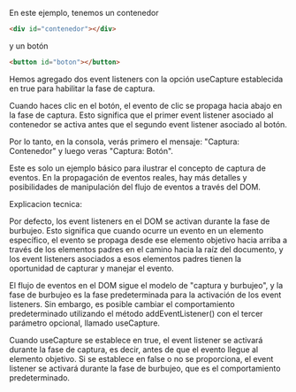 En este ejemplo, tenemos un contenedor

```html
<div id="contenedor"></div>
```

y un botón

```html
<button id="boton"></button>
```

Hemos agregado dos event listeners con la opción useCapture establecida en true para habilitar la fase de captura.

Cuando haces clic en el botón, el evento de clic se propaga hacia abajo en la fase de captura. Esto significa que el primer event listener asociado al contenedor se activa antes que el segundo event listener asociado al botón.

Por lo tanto, en la consola, verás primero el mensaje:
"Captura: Contenedor"
y luego veras "Captura: Botón".

Este es solo un ejemplo básico para ilustrar el concepto de captura de eventos. En la propagación de eventos reales, hay más detalles y posibilidades de manipulación del flujo de eventos a través del DOM.

Explicacion tecnica:

Por defecto, los event listeners en el DOM se activan durante la fase de burbujeo. Esto significa que cuando ocurre un evento en un elemento específico, el evento se propaga desde ese elemento objetivo hacia arriba a través de los elementos padres en el camino hacia la raíz del documento, y los event listeners asociados a esos elementos padres tienen la oportunidad de capturar y manejar el evento.

El flujo de eventos en el DOM sigue el modelo de "captura y burbujeo", y la fase de burbujeo es la fase predeterminada para la activación de los event listeners. Sin embargo, es posible cambiar el comportamiento predeterminado utilizando el método addEventListener() con el tercer parámetro opcional, llamado useCapture.

Cuando useCapture se establece en true, el event listener se activará durante la fase de captura, es decir, antes de que el evento llegue al elemento objetivo. Si se establece en false o no se proporciona, el event listener se activará durante la fase de burbujeo, que es el comportamiento predeterminado.
